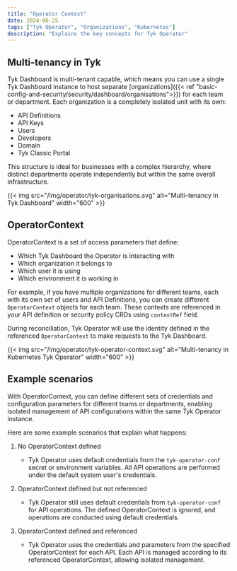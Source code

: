 ```yaml
---
title: "Operator Context"
date: 2024-06-25
tags: ["Tyk Operator", "Organizations", "Kubernetes"]
description: "Explains the key concepts for Tyk Operator"
---
```


## Multi-tenancy in Tyk

Tyk Dashboard is multi-tenant capable, which means you can use a single Tyk Dashboard instance to host separate [organizations]({{< ref "basic-config-and-security/security/dashboard/organisations">}}) for each team or department. Each organization is a completely isolated unit with its own:

- API Definitions
- API Keys
- Users
- Developers
- Domain
- Tyk Classic Portal

This structure is ideal for businesses with a complex hierarchy, where distinct departments operate independently but within the same overall infrastructure.

{{< img src="/img/operator/tyk-organisations.svg" alt="Multi-tenancy in Tyk Dashboard" width="600" >}}

## OperatorContext

OperatorContext is a set of access parameters that define:

- Which Tyk Dashboard the Operator is interacting with
- Which organization it belongs to
- Which user it is using
- Which environment it is working in

For example, if you have multiple organizations for different teams, each with its own set of users and API Definitions, you can create different `OperatorContext` objects for each team. These contexts are referenced in your API definition or security policy CRDs using `contextRef` field.

During reconciliation, Tyk Operator will use the identity defined in the referenced `OperatorContext` to make requests to the Tyk Dashboard.

{{< img src="/img/operator/tyk-operator-context.svg" alt="Multi-tenancy in Kubernetes Tyk Operator" width="600" >}}

## Example scenarios

With OperatorContext, you can define different sets of credentials and configuration parameters for different teams or departments, enabling isolated management of API configurations within the same Tyk Operator instance.

Here are some example scenarios that explain what happens:

1. No OperatorContext defined

   - Tyk Operator uses default credentials from the `tyk-operator-conf` secret or environment variables. All API operations are performed under the default system user's credentials.

2. OperatorContext defined but not referenced

   - Tyk Operator still uses default credentials from `tyk-operator-conf` for API operations. The defined OperatorContext is ignored, and operations are conducted using default credentials.

3. OperatorContext defined and referenced
   - Tyk Operator uses the credentials and parameters from the specified OperatorContext for each API. Each API is managed according to its referenced OperatorContext, allowing isolated management.
